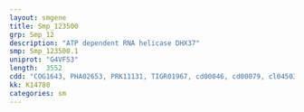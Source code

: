 ```yaml
---
layout: smgene
title: Smp_123500
grp: Smp_12
description: "ATP dependent RNA helicase DHX37"
smp: Smp_123500.1
uniprot: "G4VF53"
length:  3552
cdd: "COG1643, PHA02653, PRK11131, TIGR01967, cd00046, cd00079, cl04503, cl06657, cl21455, pfam00270, pfam00271, pfam04408, pfam07717, smart00487, smart00490, smart00847"
kk: K14780
categories: sm
---
```

